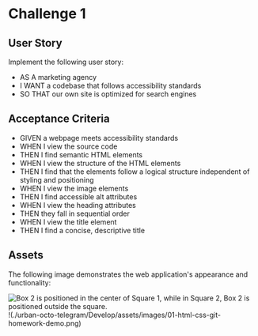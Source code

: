 # Challenge 1

## **User Story**

Implement the following user story:

* AS A marketing agency
* I WANT a codebase that follows accessibility standards
* SO THAT our own site is optimized for search engines

## Acceptance Criteria

* GIVEN a webpage meets accessibility standards
* WHEN I view the source code
* THEN I find semantic HTML elements
* WHEN I view the structure of the HTML elements
* THEN I find that the elements follow a logical structure independent of styling and positioning
* WHEN I view the image elements
* THEN I find accessible alt attributes
* WHEN I view the heading attributes
* THEN they fall in sequential order
* WHEN I view the title element
*   THEN I find a concise, descriptive title

## Assets

The following image demonstrates the web application's appearance and functionality:

![Box 2 is positioned in the center of Square 1, while in Square 2, Box 2 is positioned outside the square.](https://github.com/lunchtimewhee/challenge_1/blob/main/urban-octo-telegram/Develop/assets/images/01-html-css-git-homework-demo.png)
!(./urban-octo-telegram/Develop/assets/images/01-html-css-git-homework-demo.png)

